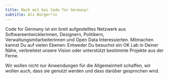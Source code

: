 ```yaml
---
title: Mach mit bei Code for Germany!
subtitle: Als Bürger*in
---
```


Code for Germany ist ein breit aufgestelltes Netzwerk aus Softwareentwicklerinnen, Designern, Politikern, Verwaltungsmitarbeiterinnen und Open Data Interessierten.
Mitmachen kannst Du auf vielen Ebenen: Entweder Du besuchst ein OK Lab in Deiner Nähe, verbreitest unsere Vision oder unterstützt bestimmte Projekte aus der Ferne.

<!-- TODO: Vision verlinken -->

Wir wollen nicht nur Anwendungen für die Allgemeinheit schaffen, wir wollen auch, dass sie genutzt werden und dass darüber gesprochen wird. <!-- TODO --> 

<!-- TODO: Konkrete Handlungsmöglichkeiten (buttons) -->
